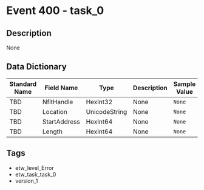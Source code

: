 # Event 400 - task_0

## Description
None

## Data Dictionary
|Standard Name|Field Name|Type|Description|Sample Value|
|---|---|---|---|---|
|TBD|NfitHandle|HexInt32|None|`None`|
|TBD|Location|UnicodeString|None|`None`|
|TBD|StartAddress|HexInt64|None|`None`|
|TBD|Length|HexInt64|None|`None`|

## Tags
* etw_level_Error
* etw_task_task_0
* version_1